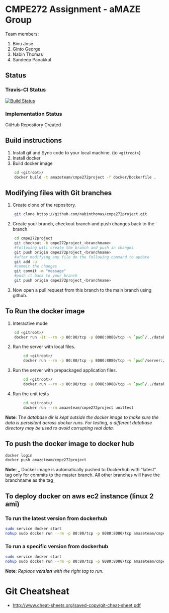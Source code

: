 # CMPE272 Assignment - aMAZE Group

Team members: 
1. Binu Jose
2. Ginto George
3. Nabin Thomas
4. Sandeep Panakkal

## Status
### Travis-CI Status
[![Build Status](https://travis-ci.org/nabinthomas/cmpe272project.svg?branch=master)](https://travis-ci.org/nabinthomas/cmpe272project)

### Implementation Status
GitHub Repository Created

## Build instructions
1. Install git and Sync code to your local machine. (to ```<gitroot>```)
2. Install docker
3. Build docker image
```bash
    cd <gitroot>/ 
    docker build -t amazeteam/cmpe272project -f docker/Dockerfile .
```
## Modifying files with Git branches
1. Create clone of the repository.	
```bash
	git clone https://github.com/nabinthomas/cmpe272project.git
```
2. Create your branch, checkout branch and push changes back to the branch. 
```bash
	cd cmpe272project
	git checkout -b cmpe272project_<branchname>
	#following will create the branch and push in changes
	git push origin cmpe272project_<branchname>
	#after modifying any file do the following command to update 
	git add -u 
	#commit the changes
	git commit -m "message"
	#push it back to your branch 
	git push origin cmpe272project_<branchname> 
```
3. Now open a pull request from this branch to the main branch using github. 

## To Run the docker image
1. Interactive mode
```bash
    cd <gitroot>/ 
    docker run -it --rm -p 80:80/tcp -p 8080:8080/tcp -v `pwd`/../database:/data/db amazeteam/cmpe272project bash
```
2. Run the server with local files.
```bash
        cd <gitroot>/ 
        docker run --rm -p 80:80/tcp -p 8080:8080/tcp -v `pwd`/server:/root/app/server -v `pwd`/../database:/data/db -v `pwd`/setup:/root/setup -v `pwd`/test:/root/test   amazeteam/cmpe272project
```
3. Run the server with prepackaged application files. 
```bash
        cd <gitroot>/ 
        docker run --rm -p 80:80/tcp -p 8080:8080/tcp -v `pwd`/../database:/data/db amazeteam/cmpe272project
```
4. Run the unit tests
```bash
        cd <gitroot>/ 
        docker run --rm amazeteam/cmpe272project unittest
```
**Note**: _The database dir is kept outside the docker image to make sure the data is persistent across docker runs. For testing, a different database directory may be used to avoid corrupting real data._ 
## To push the docker image to docker hub
```bash
docker login
docker push amazeteam/cmpe272project
```
**Note**: _ Docker image is automatically pushed to Dockerhub with "latest" tag only for commits to the master branch. All other branches will have the branchname as the tag_ 

## To deploy docker on aws ec2 instance (linux 2 ami)
### To run the latest version from dockerhub
```bash
sudo service docker start
nohup sudo docker run --rm -p 80:80/tcp -p 8080:8080/tcp amazeteam/cmpe272project
```
### To run a specific version from dockerhub
```bash
sudo service docker start
nohup sudo docker run --rm -p 80:80/tcp -p 8080:8080/tcp amazeteam/cmpe272project:version
```
**Note**: _Replace **version** with the right tag to run._
# Git Cheatsheat
- http://www.cheat-sheets.org/saved-copy/git-cheat-sheet.pdf

